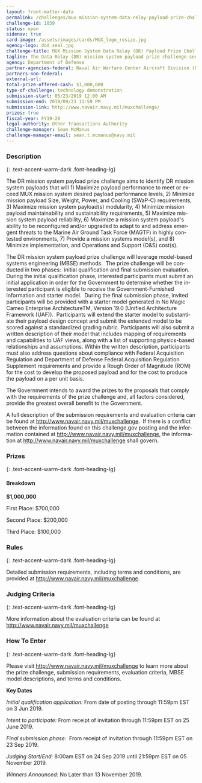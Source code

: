 ```yaml
---
layout: front-matter-data
permalink: /challenges/mux-mission-system-data-relay-payload-prize-challenge/
challenge-id: 1039
status: open
sidenav: true
card-image: /assets/images/cards/MUX_logo_resize.jpg
agency-logo: dod_seal.jpg
challenge-title: MUX Mission System Data Relay (DR) Payload Prize Challenge
tagline: The Data Relay (DR) mission system payload prize challenge seeks to obtain information, performance capabilities, and technical data on mission system payload technologies to inform the development and acquisition strategy for the Marine Air Ground Task Force, Unmanned Aircraft System, Expeditionary (MUX) Program.
agency: Department of Defense
partner-agencies-federal: Naval Air Warfare Center Aircraft Division (NAWCAD)
partners-non-federal: 
external-url:
total-prize-offered-cash: $1,000,000
type-of-challenge: technology demonstration
submission-start: 05/23/2019 12:00 AM
submission-end: 2019/09/23 11:59 PM
submission-link: http://www.navair.navy.mil/muxchallenge/ 
prizes: true
fiscal-year: FY19-20
legal-authority: Other Transactions Authority
challenge-manager: Sean McManus
challenge-manager-email: sean.t.mcmanus@navy.mil
---
```




<!-- Description start -->
### Description
{: .text-accent-warm-dark .font-heading-lg}

<div class="description">
                          <p><span lang="EN">The DR mission system payload prize challenge aims to identify DR mission system payloads that will 1) Maximize payload performance to meet or exceed MUX mission system desired payload performance levels, 2) Minimize mission payload Size, Weight, Power, and Cooling (SWaP-C) requirements, 3) Maximize mission system payload(s) modularity, 4) Minimize mission payload maintainability and sustainability requirements, 5) Maximize mission system payload reliability, 6) Maximize a mission system payload's ability to be reconfigured and/or upgraded to adapt to and address emergent threats to the Marine Air Ground Task Force (MAGTF) in highly contested environments, 7) Provide a mission systems model(s), and 8) Minimize implementation, and Operations and Support (O&amp;S) cost(s).</span></p>
<p><span lang="EN">The DR mission system payload prize challenge will leverage model-based systems engineering (MBSE) methods.&nbsp; The prize challenge will be conducted in two phases:&nbsp; initial qualification and final submission evaluation.&nbsp; During the initial qualification phase, interested participants must submit an initial application in order for the Government to determine whether the interested participant is eligible to receive the Government-Furnished Information and starter model.&nbsp; During the final submission phase, invited participants will be provided with a starter model generated in No Magic Cameo Enterprise ArchitectureTM, Version 19.0 (Unified Architecture Framework (UAF)).&nbsp; Participants will extend the starter model to substantiate their payload design concept and submit the extended model to be scored against a standardized grading rubric. Participants will also submit a written description of their model that includes mapping of requirements and capabilities to UAF views, along with a list of supporting physics-based relationships and assumptions. Within the written description, participants must also address questions about compliance with </span><span lang="EN">Federal Acquisition Regulation and Department of Defense Federal Acquisition Regulation Supplement requirements and provide a Rough Order of Magnitude (ROM) for the cost to develop the proposed payload and for the cost to produce the payload on a per unit basis.&nbsp;</span></p>
<p><span lang="EN">The Government intends to award the prizes to the proposals that comply with the requirements of the prize challenge and, all factors considered, provide the greatest overall benefit to the Government.</span></p>
<p><span lang="EN">A full description of the submission requirements and evaluation criteria can be found at </span><span lang="EN"><a href="http://www.navair.navy.mil/muxchallenge" target="_blank" rel="noopener">http://www.navair.navy.mil/muxchallenge</a></span><span lang="EN">.&nbsp; If there is a conflict between the information found on this challenge.gov posting and the information contained at </span><span lang="EN"><a href="http://www.navair.navy.mil/muxchallenge" target="_blank" rel="noopener">http://www.navair.navy.mil/muxchallenge</a></span><span lang="EN">, the information at </span><span lang="EN"><a href="http://www.navair.navy.mil/muxchallenge" target="_blank" rel="noopener">http://www.navair.navy.mil/muxchallenge</a></span><span lang="EN"> shall govern.</span></p>
              </div>
              
<!-- Prizes start -->
### Prizes
{: .text-accent-warm-dark .font-heading-lg}

<div class="prize-item">
        <h4 class="text-primary">Breakdown</h4>
                          <p class="prize"><strong>$1,000,000</strong></p>
                          <div class="description">
            <p><span lang="EN">First Place: $700,000</span></p>
<p><span lang="EN">Second Place: $200,000</span></p>
<p><span lang="EN">Third Place: $100,000</span></p>
          </div>
              </div>

<!-- Rules start -->
### Rules 
{: .text-accent-warm-dark .font-heading-lg}

<div class="description">
<p>Detailed submission requirements, including terms and conditions, are provided at <a href="http://www.navair.navy.mil/muxchallenge" target="_blank" rel="noopener">http://www.navair.navy.mil/muxchallenge</a>.</p>
</div>

<!-- Judging start -->
### Judging Criteria
{: .text-accent-warm-dark .font-heading-lg}

<div class="prize-item">
                                      <p><span lang="EN">More information about the evaluation criteria can be found at </span><span lang="EN"><a href="http://www.navair.navy.mil/muxchallenge" target="_blank" rel="noopener">http://www.navair.navy.mil/muxchallenge</a></span></p>
                    </div>

<!--  How To Enter start -->
### How To Enter
{: .text-accent-warm-dark .font-heading-lg}

<div class="description">
        <p><span lang="EN">Please visit </span><span lang="EN"><a href="http://www.navair.navy.mil/muxchallenge" target="_blank" rel="noopener">http://www.navair.navy.mil/muxchallenge</a></span>&nbsp;to learn more about the prize challenge, submission requirements, evaluation criteria, MBSE model descriptions, and terms and conditions.</p>
<p><strong><span lang="EN">Key Dates</span></strong></p>
<p><span lang="EN"><em>Initial qualification application:</em> </span><span lang="EN">From date of posting through 11:59pm EST on 3 Jun 2019.</span></p>
<p><em><span lang="EN">Intent to participate: </span></em><span lang="EN">From receipt of invitation through 11:59pm EST on 25 June 2019.</span></p>
<p><span lang="EN"><em>Final submission phase:</em>&nbsp; </span><span lang="EN">From receipt of invitation through 11:59pm EST on 23 Sep 2019.</span></p>
<p><em><span lang="EN">Judging Start/End: </span></em><span lang="EN">8:00am EST on 24 Sep 2019 until 21:59pm EST on 05 November 2019.</span></p>
<p><em><span lang="EN">Winners Announced: </span></em><span lang="EN">No Later than 13 November 2019.</span></p>
      </div>
